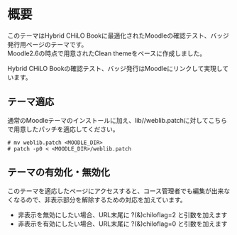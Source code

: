 概要
============
このテーマはHybrid CHiLO Bookに最適化されたMoodleの確認テスト、バッジ発行用ページのテーマです。   
Moodle2.6の時点で用意されたClean themeをベースに作成しました。

Hybrid CHiLO Bookの確認テスト、バッジ発行はMoodleにリンクして実現しています。

テーマ適応
---------------------------------
通常のMoodleテーマのインストールに加え、lib//weblib.patchに対してこちらで用意したパッチを適応してください。

    # mv weblib.patch <MOODLE_DIR>
    # patch -p0 < <MOODLE_DIR>/weblib.patch

テーマの有効化・無効化
---------------------------------
このテーマを適応したページにアクセスすると、コース管理者でも編集が出来なくなるので、非表示部分を解除するための対応を加えています。
* 非表示を無効にしたい場合、URL末尾に ?(&)chiloflag=2 と引数を加えます
* 非表示を有効にしたい場合、URL末尾に ?(&)chiloflag=0 と引数を加えます
